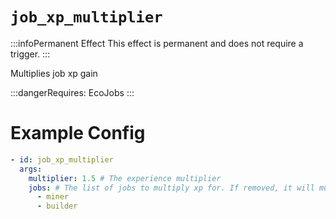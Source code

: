 # `job_xp_multiplier`
:::infoPermanent Effect
This effect is permanent and does not require a trigger.
:::

Multiplies job xp gain

:::dangerRequires:
EcoJobs
:::

# Example Config
```yaml
- id: job_xp_multiplier
  args:
    multiplier: 1.5 # The experience multiplier
    jobs: # The list of jobs to multiply xp for. If removed, it will multiply all jobs.
      - miner
      - builder 
```
